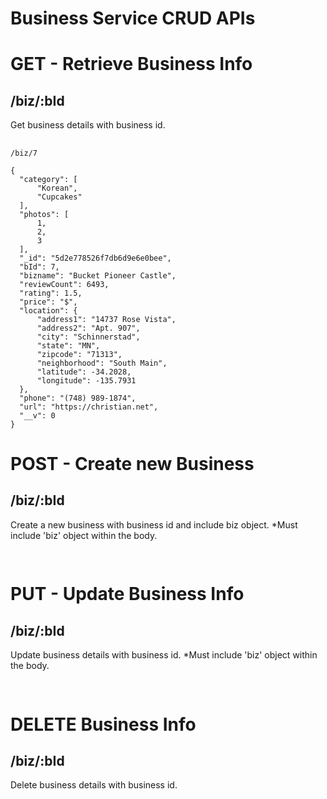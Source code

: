 # Business Service CRUD APIs

# GET - Retrieve Business Info
  ## /biz/:bId
  Get business details with business id. 
  ##
  ```
  /biz/7
  
  {
    "category": [
        "Korean",
        "Cupcakes"
    ],
    "photos": [
        1,
        2,
        3
    ],
    "_id": "5d2e778526f7db6d9e6e0bee",
    "bId": 7,
    "bizname": "Bucket Pioneer Castle",
    "reviewCount": 6493,
    "rating": 1.5,
    "price": "$",
    "location": {
        "address1": "14737 Rose Vista",
        "address2": "Apt. 907",
        "city": "Schinnerstad",
        "state": "MN",
        "zipcode": "71313",
        "neighborhood": "South Main",
        "latitude": -34.2028,
        "longitude": -135.7931
    },
    "phone": "(748) 989-1874",
    "url": "https://christian.net",
    "__v": 0
  }
  ```
# POST - Create new Business 
  ## /biz/:bId  
  Create a new business with business id and include biz object. 
  *Must include 'biz' object within the body.
  ##
  ```
  
  ```
# PUT - Update Business Info
  ## /biz/:bId
  Update business details with business id. 
  *Must include 'biz' object within the body.
  ##
  ```
  
  ```
# DELETE Business Info
  ## /biz/:bId
  Delete business details with business id.
  ##
  ```
  
  ```

